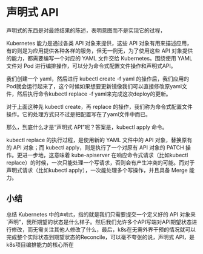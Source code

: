 # 声明式 API 

声明式的东西是对最终结果的陈述，表明意图而不是实现它的过程，

Kubernetes 能力是通过各类 API 对象来提供，这些 API 对象有用来描述应用，有的则是为应用提供各种各样的服务，但无一例无，为了使用这些 API 对象提供的能力，都需要编写一个对应的 YAML 文件交给 Kubernetes。围绕使用 YAML 文件对 Pod 进行编排操作，可以分为命令式配置文件操作和声明式API。


我们创建一个 yaml，然后进行 kubectl create -f yaml 的操作后，我们应用的Pod就会运行起来了，这个时候如果想要更新镜像我们可以直接修改原yaml文件，然后执行命令kubectl replace -f yaml来完成这次deploy的更新。

对于上面这种先 kubectl create，再 replace 的操作，我们称为命令式配置文件操作。它的处理方式只不过是把配置写在了yaml文件中而已。


那么，到底什么才是“声明式 API”呢？答案是，kubectl apply 命令。


kubectl replace 的执行过程，是使用新的 YAML 文件中的 API 对象，替换原有的 API 对象；而 kubectl apply，则是执行了一个对原有 API 对象的 PATCH 操作。更进一步地，这意味着 kube-apiserver 在响应命令式请求（比如kubectl replace）的时候，一次只能处理一个写请求，否则会有产生冲突的可能。而对于声明式请求（比如kubectl apply），一次能处理多个写操作，并且具备 Merge 能力。



## 小结

总结 Kubernetes 中的`声明式`，指的就是我们只需要提交一个定义好的 API 对象来`声明”，我所期望的状态是什么样子。然后我们允许多个API写端对API期望状态进行修改，而无需关注其他人修改了什么，最后，k8s在无需外界干预的情况就可以完成整个实际状态到期望状态的Reconcile，可以毫不夸张的说，声明式 API，是k8s项目编排能力的核心所在
